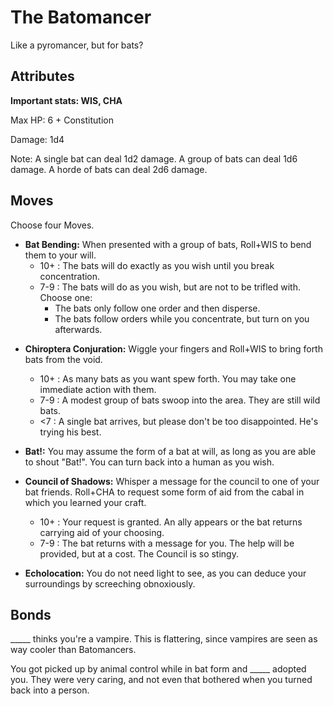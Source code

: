 # The Batomancer

Like a pyromancer, but for bats?

## Attributes

**Important stats: WIS, CHA**

Max HP: 6 + Constitution

Damage: 1d4

Note: A single bat can deal 1d2 damage. A group of bats can deal 1d6 damage. A horde of bats can deal 2d6 damage.

## Moves

Choose four Moves.

- **Bat Bending:** When presented with a group of bats, Roll+WIS to bend them to your will.
  - 10+ : The bats will do exactly as you wish until you break concentration.
  - 7-9 : The bats will do as you wish, but are not to be trifled with. Choose one:
    - The bats only follow one order and then disperse.
    - The bats follow orders while you concentrate, but turn on you afterwards.

* **Chiroptera Conjuration:** Wiggle your fingers and Roll+WIS to bring forth bats from the void.

  - 10+ : As many bats as you want spew forth. You may take one immediate action with them.
  - 7-9 : A modest group of bats swoop into the area. They are still wild bats.
  - <7 : A single bat arrives, but please don't be too disappointed. He's trying his best.

* **Bat!:** You may assume the form of a bat at will, as long as you are able to shout "Bat!". You can turn back into a human as you wish.

* **Council of Shadows:** Whisper a message for the council to one of your bat friends. Roll+CHA to request some form of aid from the cabal in which you learned your craft.

  - 10+ : Your request is granted. An ally appears or the bat returns carrying aid of your choosing.
  - 7-9 : The bat returns with a message for you. The help will be provided, but at a cost. The Council is so stingy.

* **Echolocation:** You do not need light to see, as you can deduce your surroundings by screeching obnoxiously.

## Bonds

\_\_\_\_\_ thinks you're a vampire. This is flattering, since vampires are seen as way cooler than Batomancers.

You got picked up by animal control while in bat form and \_\_\_\_\_ adopted you. They were very caring, and not even that bothered when you turned back into a person.
